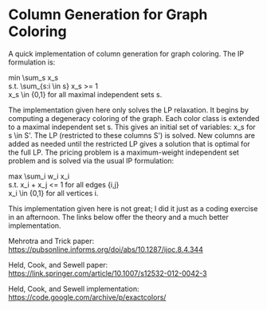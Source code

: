 # Column Generation for Graph Coloring
A quick implementation of column generation for graph coloring. The IP formulation is:

min \sum_s x_s  
s.t. \sum_{s:i \in s} x_s >= 1  
     x_s \in {0,1} for all maximal independent sets s.  
     
The implementation given here only solves the LP relaxation. It begins by computing a degeneracy coloring of the graph. Each color class is extended to a maximal independent set s. This gives an initial set of variables: x_s for s \in S'. The LP (restricted to these columns S') is solved. New columns are added as needed until the restricted LP gives a solution that is optimal for the full LP. The pricing problem is a maximum-weight independent set problem and is solved via the usual IP formulation:

max \sum_i w_i x_i  
s.t. x_i + x_j <= 1 for all edges {i,j}  
     x_i \in {0,1} for all vertices i.  

This implementation given here is not great; I did it just as a coding exercise in an afternoon. The links below offer the theory and a much better implementation.

Mehrotra and Trick paper:
https://pubsonline.informs.org/doi/abs/10.1287/ijoc.8.4.344

Held, Cook, and Sewell paper:
https://link.springer.com/article/10.1007/s12532-012-0042-3

Held, Cook, and Sewell implementation:
https://code.google.com/archive/p/exactcolors/
